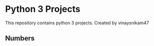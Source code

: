 
# Python 3 Projects #

This repository contains python 3 projects.
Created by vinaysnikam47

## Numbers ##
